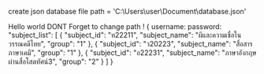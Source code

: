 create json database file
path = 'C:\\Users\\user\\Document\\database.json'

Hello world DONT Forget to change path !
{
    username:
    password:
    "subject_list": [
        {
            "subject_id": "ท22211",
            "subject_name": "ผีและความเชื่อในวรรณคดีไทย",
            "group": "1"
        },
        {
            "subject_id": "ว20223",
            "subject_name": "สื่อสารภาษาเคมี",
            "group": "1"
        },
        {
            "subject_id": "อ22231",
            "subject_name": "ภาษาอังกฤษผ่านสื่อโสตทัศน์3",
            "group": "2"
        }
    ]
}
